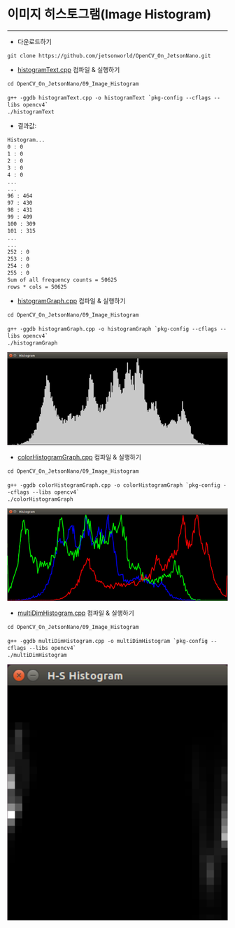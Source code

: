 # 이미지 히스토그램(Image Histogram)
***
* 다운로드하기
```
git clone https://github.com/jetsonworld/OpenCV_On_JetsonNano.git
```

* [histogramText.cpp](https://raw.githubusercontent.com/jetsonworld/OpenCV_On_JetsonNano/master/09_Image_Histogram/histogramText.cpp) 컴파일 & 실행하기
```
cd OpenCV_On_JetsonNano/09_Image_Histogram

g++ -ggdb histogramText.cpp -o histogramText `pkg-config --cflags --libs opencv4`
./histogramText
```
* 결과값:
```
Histogram...
0 : 0
1 : 0
2 : 0
3 : 0
4 : 0
...
...
96 : 464
97 : 430
98 : 431
99 : 409
100 : 309
101 : 315
...
...
252 : 0
253 : 0
254 : 0
255 : 0
Sum of all frequency counts = 50625
rows * cols = 50625
```


* [histogramGraph.cpp](https://raw.githubusercontent.com/jetsonworld/OpenCV_On_JetsonNano/master/09_Image_Histogram/histogramGraph.cpp) 컴파일 & 실행하기
```
cd OpenCV_On_JetsonNano/09_Image_Histogram

g++ -ggdb histogramGraph.cpp -o histogramGraph `pkg-config --cflags --libs opencv4`
./histogramGraph
```

![histogramGraph.png](https://raw.githubusercontent.com/jetsonworld/OpenCV_On_JetsonNano/master/09_Image_Histogram/histogramGraph.png)


* [colorHistogramGraph.cpp](https://raw.githubusercontent.com/jetsonworld/OpenCV_On_JetsonNano/master/09_Image_Histogram/colorHistogramGraph.cpp) 컴파일 & 실행하기
```
cd OpenCV_On_JetsonNano/09_Image_Histogram

g++ -ggdb colorHistogramGraph.cpp -o colorHistogramGraph `pkg-config --cflags --libs opencv4`
./colorHistogramGraph
```

![histogramGraph.png](https://raw.githubusercontent.com/jetsonworld/OpenCV_On_JetsonNano/master/09_Image_Histogram/colorHistogramGraph.png)


* [multiDimHistogram.cpp](https://raw.githubusercontent.com/jetsonworld/OpenCV_On_JetsonNano/master/09_Image_Histogram/multiDimHistogram.cpp) 컴파일 & 실행하기
```
cd OpenCV_On_JetsonNano/09_Image_Histogram

g++ -ggdb multiDimHistogram.cpp -o multiDimHistogram `pkg-config --cflags --libs opencv4`
./multiDimHistogram
```

![multiDimHistogram.png](https://raw.githubusercontent.com/jetsonworld/OpenCV_On_JetsonNano/master/09_Image_Histogram/multiDimHistogram.png)
